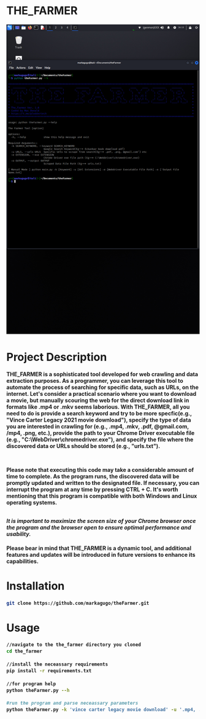 ﻿# THE_FARMER
<p align="center">
  <img src="screenshot.png">
</p>


# Project Description
<h4>
 <p><b>THE_FARMER</b> is a sophisticated tool developed for web crawling and data extraction purposes. As a programmer, you can leverage this tool to automate the process of searching for specific data, such as URLs, on the internet. Let's consider a practical scenario where you want to download a movie, but manually scouring the web for the direct download link in formats like .mp4 or .mkv seems laborious. With <b>THE_FARMER</b>, all you need to do is provide a search keyword and try to be more specfic(e.g., "Vince Carter Legacy 2021 movie download"), specify the type of data you are interested in crawling for (e.g., .mp4, .mkv, .pdf, @gmail.com, /mp4, .png, etc.), provide the path to your Chrome Driver executable file (e.g., "C:\WebDriver\chromedriver.exe"), and specify the file where the discovered data or URLs should be stored (e.g., "urls.txt").
</p>
  <br />
  <p><b>Please note that executing this code may take a considerable amount of time to complete. As the program runs, the discovered data will be promptly updated and written to the designated file. If necessary, you can interrupt the program at any time by pressing <b>CTRL + C</b>. It's worth mentioning that this program is compatible with both Windows and Linux operating systems.
</p>
  <br />
    <i>
      It is important to maximize the screen size of your Chrome browser once the program and the browser open to ensure optimal performance and usability.
    </i>
  <br />
  <h4>
    Please bear in mind that <b>THE_FARMER</b> is a dynamic tool, and additional features and updates will be introduced in future versions to enhance its capabilities.
  </h4>  
</h4>

# Installation
```bash
git clone https://github.com/markagugo/theFarmer.git
```


# Usage
```bash
//navigate to the the_farmer directory you cloned
cd the_farmer

//install the neceassary requirements
pip install -r requirements.txt

//for program help
python theFarmer.py --h

#run the program and parse neceassary parameters
python theFarmer.py -k 'vince carter legacy movie download' -u '.mp4, .mkv, .jpg', -e 'C:\WebDriver\chromedriver.exe' -o 'vid_links.txt'
```
